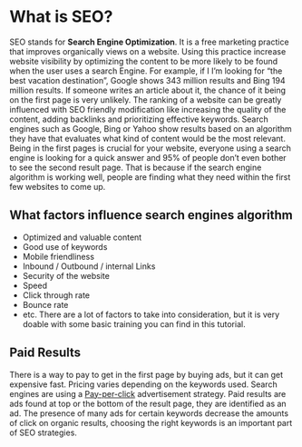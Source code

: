 # What is SEO?
 
SEO stands for **Search Engine Optimization**. 
It is a free marketing practice that improves organically views on a website. 
Using this practice increase website visibility by optimizing the content to be more likely to be found when the user uses a search Engine. 
For example, if I I’m looking for “the best vacation destination”, Google shows 343 million results and Bing 194 million results. If someone writes an article about it, the chance of it being on the first page is very unlikely. 
The ranking of a website can be greatly influenced with SEO friendly modification like increasing the quality of the content, adding backlinks and prioritizing effective keywords. 
Search engines such as Google, Bing or Yahoo show results based on an algorithm they have that evaluates what kind of content would be the most relevant. 
Being in the first pages is crucial for your website, everyone using a search engine is looking for a quick answer and 95% of people don’t even bother to see the second result page. That is because if the search engine algorithm is working well, people are finding what they need within the first few websites to come up. 

## What factors influence search engines algorithm
- Optimized and valuable content 
- Good use of keywords
- Mobile friendliness
- Inbound / Outbound / internal Links 
- Security of the website
- Speed
- Click through rate
- Bounce rate 
- etc. 
There are a lot of factors to take into consideration, but it is very doable with some basic training you can find in this tutorial.

## Paid Results
There is a way to pay to get in the first page by buying ads, but it can get expensive fast. 
Pricing varies depending on the keywords used. Search engines are using a [Pay-per-click](https://en.wikipedia.org/wiki/Pay-per-click) advertisement strategy.
Paid results are ads found at top or the bottom of the result page, they are identified as an ad. 
The presence of many ads for certain keywords decrease the amounts of click on organic results, choosing the right keywords is an important part of SEO strategies. 
